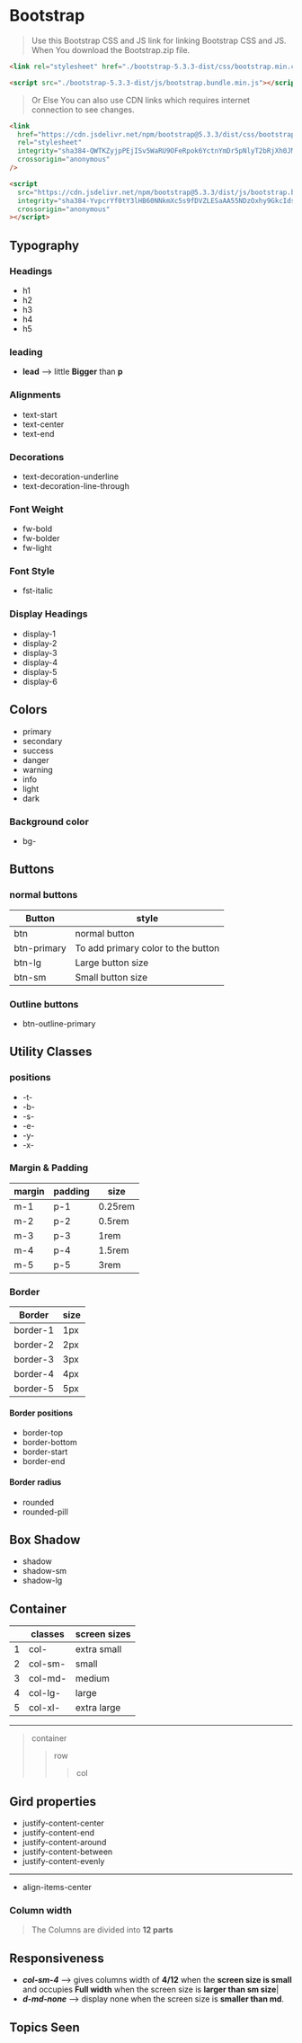 # Bootstrap

> Use this Bootstrap CSS and JS link for linking Bootstrap CSS and JS. When You download the Bootstrap.zip file.

```html
<link rel="stylesheet" href="./bootstrap-5.3.3-dist/css/bootstrap.min.css" />

<script src="./bootstrap-5.3.3-dist/js/bootstrap.bundle.min.js"></script>
```

> Or Else You can also use CDN links which requires internet connection to see changes.

```html
<link
  href="https://cdn.jsdelivr.net/npm/bootstrap@5.3.3/dist/css/bootstrap.min.css"
  rel="stylesheet"
  integrity="sha384-QWTKZyjpPEjISv5WaRU9OFeRpok6YctnYmDr5pNlyT2bRjXh0JMhjY6hW+ALEwIH"
  crossorigin="anonymous"
/>

<script
  src="https://cdn.jsdelivr.net/npm/bootstrap@5.3.3/dist/js/bootstrap.bundle.min.js"
  integrity="sha384-YvpcrYf0tY3lHB60NNkmXc5s9fDVZLESaAA55NDzOxhy9GkcIdslK1eN7N6jIeHz"
  crossorigin="anonymous"
></script>
```

## Typography

### Headings

- h1
- h2
- h3
- h4
- h5

### leading

- **lead** --> little **Bigger** than **p**

### Alignments

- text-start
- text-center
- text-end

### Decorations

- text-decoration-underline
- text-decoration-line-through

### Font Weight

- fw-bold
- fw-bolder
- fw-light

### Font Style

- fst-italic

### Display Headings

- display-1
- display-2
- display-3
- display-4
- display-5
- display-6

## Colors

- primary
- secondary
- success
- danger
- warning
- info
- light
- dark

### Background color

- bg-

## Buttons

### normal buttons

| Button      | style                              |
| ----------- | ---------------------------------- |
| btn         | normal button                      |
| btn-primary | To add primary color to the button |
| btn-lg      | Large button size                  |
| btn-sm      | Small button size                  |

### Outline buttons

- btn-outline-primary

## Utility Classes

### positions

- -t-
- -b-
- -s-
- -e-
- -y-
- -x-

### Margin & Padding

| margin | padding | size    |
| ------ | ------- | ------- |
| m-1    | p-1     | 0.25rem |
| m-2    | p-2     | 0.5rem  |
| m-3    | p-3     | 1rem    |
| m-4    | p-4     | 1.5rem  |
| m-5    | p-5     | 3rem    |

### Border

| Border   | size |
| -------- | ---- |
| border-1 | 1px  |
| border-2 | 2px  |
| border-3 | 3px  |
| border-4 | 4px  |
| border-5 | 5px  |

#### Border positions

- border-top
- border-bottom
- border-start
- border-end

#### Border radius

- rounded
- rounded-pill

## Box Shadow

- shadow
- shadow-sm
- shadow-lg

## Container

|     | classes | screen sizes |
| --- | ------- | ------------ |
| 1   | col-    | extra small  |
| 2   | col-sm- | small        |
| 3   | col-md- | medium       |
| 4   | col-lg- | large        |
| 5   | col-xl- | extra large  |

---

> container
>
> > row
> >
> > > col

## Gird properties

- justify-content-center
- justify-content-end
- justify-content-around
- justify-content-between
- justify-content-evenly

---

- align-items-center

### Column width

> The Columns are divided into **12 parts**

## Responsiveness

- **_*col-sm-4*_** --> gives columns width of **4/12** when the **screen size is small** and occupies **Full width** when the screen size is **larger than sm size**|
- **_*d-md-none*_** --> display none when the screen size is **smaller than md**.

## Topics Seen
